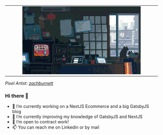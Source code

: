 <table>
  <tr>
    <td width="10%"></td>
    <td width="80%">
      <a href="#">
        <img src="https://github.com/escapemanuele/escapemanuele/blob/master/freelance-developer.gif" style="min-width: 100%">
      </a>
    </td>
    <td width="10%"></td>
  </tr>
</table>
<em>
  Pixel Artist: <a href="https://tenor.com/users/zachburnett">zachburnett</a>
</em>




### Hi there 👋

- 🔭 I’m currently working on a NextJS Ecommerce and a big GatsbyJS blog
- 🌱 I’m currently improving my knowledge of GatsbyJS and NextJS
- 👯 I’m open to contract work!
- 📫 You can reach me on Linkedin or by mail
